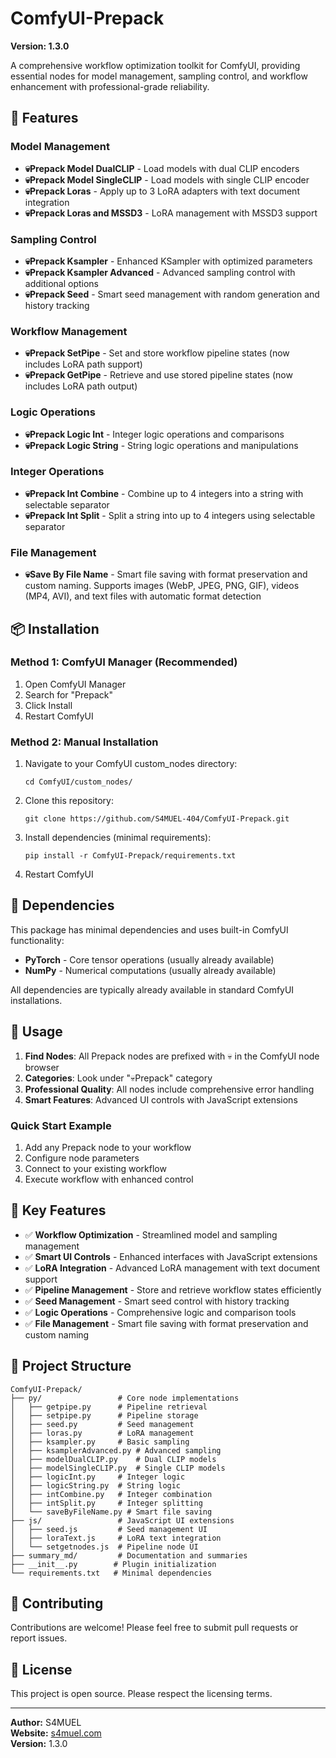 # ComfyUI-Prepack

**Version: 1.3.0**

A comprehensive workflow optimization toolkit for ComfyUI, providing essential nodes for model management, sampling control, and workflow enhancement with professional-grade reliability.

## 🚀 Features

### Model Management
- **💀Prepack Model DualCLIP** - Load models with dual CLIP encoders
- **💀Prepack Model SingleCLIP** - Load models with single CLIP encoder
- **💀Prepack Loras** - Apply up to 3 LoRA adapters with text document integration
- **💀Prepack Loras and MSSD3** - LoRA management with MSSD3 support

### Sampling Control
- **💀Prepack Ksampler** - Enhanced KSampler with optimized parameters
- **💀Prepack Ksampler Advanced** - Advanced sampling control with additional options
- **💀Prepack Seed** - Smart seed management with random generation and history tracking

### Workflow Management
- **💀Prepack SetPipe** - Set and store workflow pipeline states (now includes LoRA path support)
- **💀Prepack GetPipe** - Retrieve and use stored pipeline states (now includes LoRA path output)

### Logic Operations
- **💀Prepack Logic Int** - Integer logic operations and comparisons
- **💀Prepack Logic String** - String logic operations and manipulations

### Integer Operations
- **💀Prepack Int Combine** - Combine up to 4 integers into a string with selectable separator
- **💀Prepack Int Split** - Split a string into up to 4 integers using selectable separator

### File Management
- **💀Save By File Name** - Smart file saving with format preservation and custom naming. Supports images (WebP, JPEG, PNG, GIF), videos (MP4, AVI), and text files with automatic format detection

## 📦 Installation

### Method 1: ComfyUI Manager (Recommended)
1. Open ComfyUI Manager
2. Search for "Prepack"
3. Click Install
4. Restart ComfyUI

### Method 2: Manual Installation
1. Navigate to your ComfyUI custom_nodes directory:
   ```
   cd ComfyUI/custom_nodes/
   ```
2. Clone this repository:
   ```
   git clone https://github.com/S4MUEL-404/ComfyUI-Prepack.git
   ```
3. Install dependencies (minimal requirements):
   ```
   pip install -r ComfyUI-Prepack/requirements.txt
   ```
4. Restart ComfyUI

## 🔧 Dependencies

This package has minimal dependencies and uses built-in ComfyUI functionality:
- **PyTorch** - Core tensor operations (usually already available)
- **NumPy** - Numerical computations (usually already available)

All dependencies are typically already available in standard ComfyUI installations.

## 📖 Usage

1. **Find Nodes**: All Prepack nodes are prefixed with 💀 in the ComfyUI node browser
2. **Categories**: Look under "💀Prepack" category
3. **Professional Quality**: All nodes include comprehensive error handling
4. **Smart Features**: Advanced UI controls with JavaScript extensions

### Quick Start Example
1. Add any Prepack node to your workflow
2. Configure node parameters
3. Connect to your existing workflow
4. Execute workflow with enhanced control

## 🎯 Key Features

- ✅ **Workflow Optimization** - Streamlined model and sampling management
- ✅ **Smart UI Controls** - Enhanced interfaces with JavaScript extensions
- ✅ **LoRA Integration** - Advanced LoRA management with text document support
- ✅ **Pipeline Management** - Store and retrieve workflow states efficiently
- ✅ **Seed Management** - Smart seed control with history tracking
- ✅ **Logic Operations** - Comprehensive logic and comparison tools
- ✅ **File Management** - Smart file saving with format preservation and custom naming

## 📁 Project Structure

```
ComfyUI-Prepack/
├── py/                 # Core node implementations
│   ├── getpipe.py      # Pipeline retrieval
│   ├── setpipe.py      # Pipeline storage
│   ├── seed.py         # Seed management
│   ├── loras.py        # LoRA management
│   ├── ksampler.py     # Basic sampling
│   ├── ksamplerAdvanced.py # Advanced sampling
│   ├── modelDualCLIP.py    # Dual CLIP models
│   ├── modelSingleCLIP.py  # Single CLIP models
│   ├── logicInt.py     # Integer logic
│   ├── logicString.py  # String logic
│   ├── intCombine.py   # Integer combination
│   ├── intSplit.py     # Integer splitting
│   └── saveByFileName.py # Smart file saving
├── js/                 # JavaScript UI extensions
│   ├── seed.js         # Seed management UI
│   ├── loraText.js     # LoRA text integration
│   └── setgetnodes.js  # Pipeline node UI
├── summary_md/         # Documentation and summaries
├── __init__.py        # Plugin initialization
└── requirements.txt   # Minimal dependencies
```

## 🤝 Contributing

Contributions are welcome! Please feel free to submit pull requests or report issues.

## 📜 License

This project is open source. Please respect the licensing terms.

---

**Author:** S4MUEL  
**Website:** [s4muel.com](https://s4muel.com)  
**Version:** 1.3.0
